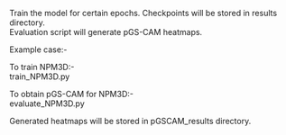 Train the model for certain epochs. Checkpoints will be stored in results directory.\
Evaluation script will generate pGS-CAM heatmaps.

Example case:-

To train NPM3D:-\
train_NPM3D.py

To obtain pGS-CAM for NPM3D:-\
evaluate_NPM3D.py

Generated heatmaps will be stored in pGSCAM_results directory.
